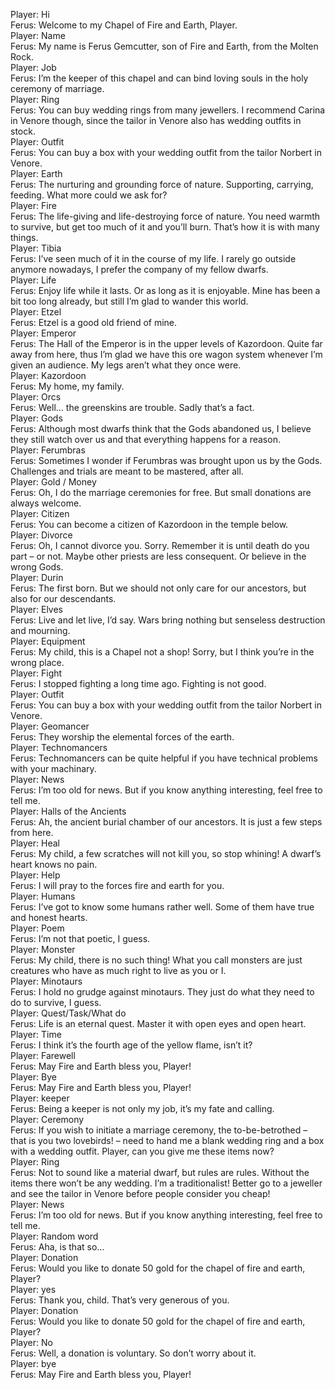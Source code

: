Player: Hi  
Ferus: Welcome to my Chapel of Fire and Earth, Player.  
Player: Name  
Ferus: My name is Ferus Gemcutter, son of Fire and Earth, from the Molten Rock.  
Player: Job  
Ferus: I’m the keeper of this chapel and can bind loving souls in the holy ceremony of marriage.  
Player: Ring  
Ferus: You can buy wedding rings from many jewellers. I recommend Carina in Venore though, since the tailor in Venore also has wedding outfits in stock.  
Player: Outfit  
Ferus: You can buy a box with your wedding outfit from the tailor Norbert in Venore.  
Player: Earth  
Ferus: The nurturing and grounding force of nature. Supporting, carrying, feeding. What more could we ask for?  
Player: Fire  
Ferus: The life-giving and life-destroying force of nature. You need warmth to survive, but get too much of it and you’ll burn. That’s how it is with many things.  
Player: Tibia  
Ferus: I’ve seen much of it in the course of my life. I rarely go outside anymore nowadays, I prefer the company of my fellow dwarfs.  
Player: Life  
Ferus: Enjoy life while it lasts. Or as long as it is enjoyable. Mine has been a bit too long already, but still I’m glad to wander this world.  
Player: Etzel  
Ferus: Etzel is a good old friend of mine.  
Player: Emperor  
Ferus: The Hall of the Emperor is in the upper levels of Kazordoon. Quite far away from here, thus I’m glad we have this ore wagon system whenever I’m given an audience. My legs aren’t what they once were.  
Player: Kazordoon  
Ferus: My home, my family.  
Player: Orcs  
Ferus: Well… the greenskins are trouble. Sadly that’s a fact.  
Player: Gods  
Ferus: Although most dwarfs think that the Gods abandoned us, I believe they still watch over us and that everything happens for a reason.  
Player: Ferumbras  
Ferus: Sometimes I wonder if Ferumbras was brought upon us by the Gods. Challenges and trials are meant to be mastered, after all.  
Player: Gold / Money  
Ferus: Oh, I do the marriage ceremonies for free. But small donations are always welcome.  
Player: Citizen  
Ferus: You can become a citizen of Kazordoon in the temple below.  
Player: Divorce  
Ferus: Oh, I cannot divorce you. Sorry. Remember it is until death do you part – or not. Maybe other priests are less consequent. Or believe in the wrong Gods.  
Player: Durin  
Ferus: The first born. But we should not only care for our ancestors, but also for our descendants.  
Player: Elves  
Ferus: Live and let live, I’d say. Wars bring nothing but senseless destruction and mourning.  
Player: Equipment  
Ferus: My child, this is a Chapel not a shop! Sorry, but I think you’re in the wrong place.  
Player: Fight  
Ferus: I stopped fighting a long time ago. Fighting is not good.  
Player: Outfit  
Ferus: You can buy a box with your wedding outfit from the tailor Norbert in Venore.  
Player: Geomancer  
Ferus: They worship the elemental forces of the earth.  
Player: Technomancers  
Ferus: Technomancers can be quite helpful if you have technical problems with your machinary.  
Player: News  
Ferus: I’m too old for news. But if you know anything interesting, feel free to tell me.  
Player: Halls of the Ancients  
Ferus: Ah, the ancient burial chamber of our ancestors. It is just a few steps from here.  
Player: Heal  
Ferus: My child, a few scratches will not kill you, so stop whining! A dwarf’s heart knows no pain.  
Player: Help  
Ferus: I will pray to the forces fire and earth for you.  
Player: Humans  
Ferus: I’ve got to know some humans rather well. Some of them have true and honest hearts.  
Player: Poem  
Ferus: I’m not that poetic, I guess.  
Player: Monster  
Ferus: My child, there is no such thing! What you call monsters are just creatures who have as much right to live as you or I.  
Player: Minotaurs  
Ferus: I hold no grudge against minotaurs. They just do what they need to do to survive, I guess.  
Player: Quest/Task/What do  
Ferus: Life is an eternal quest. Master it with open eyes and open heart.  
Player: Time  
Ferus: I think it’s the fourth age of the yellow flame, isn’t it?  
Player: Farewell  
Ferus: May Fire and Earth bless you, Player!  
Player: Bye  
Ferus: May Fire and Earth bless you, Player!  
Player: keeper  
Ferus: Being a keeper is not only my job, it’s my fate and calling.  
Player: Ceremony  
Ferus: If you wish to initiate a marriage ceremony, the to-be-betrothed – that is you two lovebirds! – need to hand me a blank wedding ring and a box with a wedding outfit. Player, can you give me these items now?  
Player: Ring  
Ferus: Not to sound like a material dwarf, but rules are rules. Without the items there won’t be any wedding. I’m a traditionalist! Better go to a jeweller and see the tailor in Venore before people consider you cheap!  
Player: News  
Ferus: I’m too old for news. But if you know anything interesting, feel free to tell me.  
Player: Random word  
Ferus: Aha, is that so…  
Player: Donation  
Ferus: Would you like to donate 50 gold for the chapel of fire and earth, Player?  
Player: yes  
Ferus: Thank you, child. That’s very generous of you.  
Player: Donation  
Ferus: Would you like to donate 50 gold for the chapel of fire and earth, Player?  
Player: No  
Ferus: Well, a donation is voluntary. So don’t worry about it.  
Player: bye  
Ferus: May Fire and Earth bless you, Player!  
